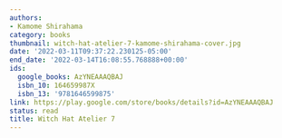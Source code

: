 ```yaml
---
authors:
- Kamome Shirahama
category: books
thumbnail: witch-hat-atelier-7-kamome-shirahama-cover.jpg
date: '2022-03-11T09:37:22.230125-05:00'
end_date: '2022-03-14T16:08:55.768888+00:00'
ids:
  google_books: AzYNEAAAQBAJ
  isbn_10: 164659987X
  isbn_13: '9781646599875'
link: https://play.google.com/store/books/details?id=AzYNEAAAQBAJ
status: read
title: Witch Hat Atelier 7
---
```

